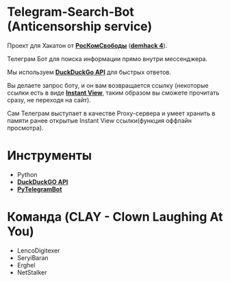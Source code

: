 # Telegram-Search-Bot (Anticensorship service)
Проект для Хакатон от [**РосКомСвободы**](https://roskomsvoboda.org/) ([**demhack 4**](https://demhack.ru/)).

Телеграм Бот для поиска информации прямо внутри мессенджера.

Мы используем [**DuckDuckGo API**](https://api.duckduckgo.com/api) для быстрых ответов.

Вы делаете запрос боту, и он вам возвращается ссылку (некоторые ссылки есть в виде [**Instant View**](https://instantview.telegram.org/), таким образом вы сможете прочитать сразу, не переходя на сайт).

Сам Телеграм выступает в качестве Proxy-сервера и умеет хранить в памяти ранее открытые Instant View ссылки(функция оффлайн просмотра).

# Инструменты
- Python
- [**DuckDuckGO API**](https://api.duckduckgo.com/api)
- [**PyTelegramBot**](https://github.com/eternnoir/pyTelegramBotAPI)

# Команда (CLAY - Clown Laughing At You)
- LencoDigitexer
- SeryiBaran
- Erghel
- NetStalker
